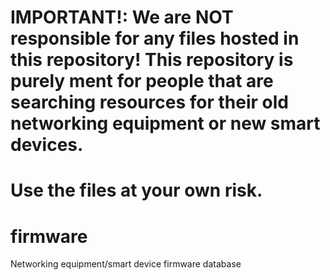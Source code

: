 # IMPORTANT!: We are NOT responsible for any files hosted in this repository! This repository is purely ment for people that are searching resources for their old networking equipment or new smart devices.
# Use the files at your own risk.
# firmware
Networking equipment/smart device firmware database
